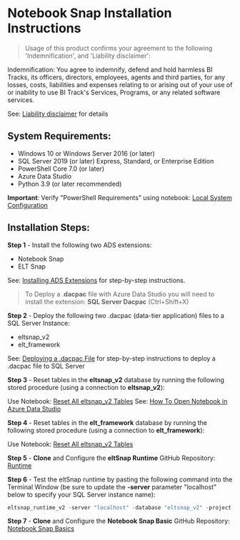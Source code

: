 # Notebook Snap Installation Instructions

> Usage of this product confirms your agreement to the following 'Indemnification', and 'Liability disclaimer':

Indemnification: You agree to indemnify, defend and hold harmless BI Tracks, its officers, directors, employees, agents and third parties, for any losses, costs, liabilities and expenses relating to or arising out of your use of or inability to use BI Track's Services, Programs, or any related software services.

See: [Liability disclaimer](liability_disclaimer.md) for details

## System Requirements:
- Windows 10 or Windows Server 2016 (or later)
- SQL Server 2019 (or later) Express, Standard, or Enterprise Edition
- PowerShell Core 7.0 (or later)
- Azure Data Studio
- Python 3.9 (or later recommended)

**Important**: Verify "PowerShell Requirements" using notebook: [Local System Configuration](system_configuration.ipynb)

## Installation Steps:

**Step 1** - Install the following two ADS extensions:
- Notebook Snap
- ELT Snap

See: [Installing ADS Extensions](install_extension.md) for step-by-step instructions.

> To Deploy a .**dacpac** file with Azure Data Studio you will need to install the extension: **SQL Server Dacpac** (Ctrl+Shift+X) 

**Step 2** - Deploy the following two .dacpac (data-tier application) files to a SQL Server Instance:
- eltsnap_v2
- elt_framework

See: [Deploying a .dacpac File](dacpac_deploy.md) for step-by-step instructions to deploy a .dacpac file to SQL Server

**Step 3** - Reset tables in the **eltsnap_v2** database by running the following stored procedure (using a connection to **eltsnap_v2**):

Use Notebook: [Reset All eltsnap_v2 Tables](reset_all_eltsnap_v2_tables.ipynb)
See: [How To Open Notebook in Azure Data Studio](open_notebook.md)

**Step 4** - Reset tables in the **elt_framework** database by running the following stored procedure (using a connection to **elt_framework**):

Use Notebook: [Reset All eltsnap_v2 Tables](reset_all_elt_framework_tables.ipynb)

**Step 5** - **Clone** and Configure the **eltSnap Runtime** GitHub Repository: [Runtime](https://github.com/Jim-BITracks/eltsnap_runtime)

**Step 6** - Test the eltSnap runtime by pasting the following command into the Terminal Window (be sure to update the **-server** parameter "localhost" below to specify your SQL Server instance name):

``` powershell
eltsnap_runtime_v2 -server "localhost" -database "eltsnap_v2" -project "Database Log Clean-up"
```

**Step 7** - **Clone** and Configure the **Notebook Snap Basic** GitHub Repository: [Notebook Snap Basics](https://github.com/Jim-BITracks/notebook_snap_basics)